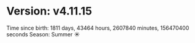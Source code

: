 # Version: v4.11.15
Time since birth: 1811 days, 43464 hours, 2607840 minutes, 156470400 seconds
Season: Summer ☀️
